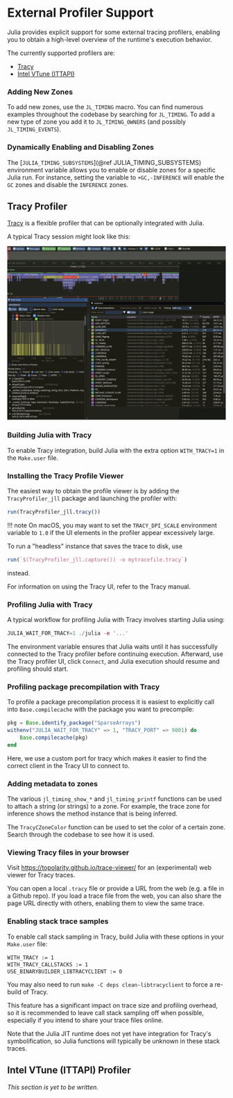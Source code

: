# External Profiler Support

Julia provides explicit support for some external tracing profilers, enabling you to obtain a high-level overview of the runtime's execution behavior.

The currently supported profilers are:
- [Tracy](https://github.com/wolfpld/tracy)
- [Intel VTune (ITTAPI)](https://github.com/intel/ittapi)

### Adding New Zones

To add new zones, use the `JL_TIMING` macro. You can find numerous examples throughout the codebase by searching for `JL_TIMING`. To add a new type of zone
you add it to `JL_TIMING_OWNERS` (and possibly `JL_TIMING_EVENTS`).

### Dynamically Enabling and Disabling Zones

The [`JULIA_TIMING_SUBSYSTEMS`](@ref JULIA_TIMING_SUBSYSTEMS) environment variable allows you to enable or disable zones for a specific Julia run. For instance, setting the variable to `+GC,-INFERENCE` will enable the `GC` zones and disable the `INFERENCE`
zones.

## Tracy Profiler

[Tracy](https://github.com/wolfpld/tracy)  is a flexible profiler that can be optionally integrated with Julia.

A typical Tracy session might look like this:

![Typical Tracy usage](tracy.png)

### Building Julia with Tracy

To enable Tracy integration, build Julia with the extra option `WITH_TRACY=1` in the `Make.user` file.

### Installing the Tracy Profile Viewer

The easiest way to obtain the profile viewer is by adding the `TracyProfiler_jll` package and launching the profiler with:

```julia
run(TracyProfiler_jll.tracy())
```

!!! note
    On macOS, you may want to set the `TRACY_DPI_SCALE` environment variable to `1.0` if the UI elements in the profiler appear excessively large.

To run a "headless" instance that saves the trace to disk, use

```julia
run(`$(TracyProfiler_jll.capture()) -o mytracefile.tracy`)
```

instead.

For information on using the Tracy UI, refer to the Tracy manual.

### Profiling Julia with Tracy

A typical workflow for profiling Julia with Tracy involves starting Julia using:

```julia
JULIA_WAIT_FOR_TRACY=1 ./julia -e '...'
```

The environment variable ensures that Julia waits until it has successfully connected to the Tracy profiler before continuing execution. Afterward, use the Tracy profiler UI, click `Connect`, and Julia execution should resume and profiling should start.

### Profiling package precompilation with Tracy

To profile a package precompilation process it is easiest to explicitly call into `Base.compilecache` with the package you want to precompile:

```julia
pkg = Base.identify_package("SparseArrays")
withenv("JULIA_WAIT_FOR_TRACY" => 1, "TRACY_PORT" => 9001) do
    Base.compilecache(pkg)
end
```

Here, we use a custom port for tracy which makes it easier to find the correct client in the Tracy UI to connect to.

### Adding metadata to zones

The various `jl_timing_show_*` and `jl_timing_printf` functions can be used to attach a string (or strings) to a zone. For example, the trace zone for inference shows the method instance that is being inferred.

The `TracyCZoneColor` function can be used to set the color of a certain zone. Search through the codebase to see how it is used.

### Viewing Tracy files in your browser

Visit https://topolarity.github.io/trace-viewer/ for an (experimental) web viewer for Tracy traces.

You can open a local `.tracy` file or provide a URL from the web (e.g. a file in a Github repo). If you load a trace file from the web, you can also share the page URL directly with others, enabling them to view the same trace.

### Enabling stack trace samples

To enable call stack sampling in Tracy, build Julia with these options in your `Make.user` file:
```
WITH_TRACY := 1
WITH_TRACY_CALLSTACKS := 1
USE_BINARYBUILDER_LIBTRACYCLIENT := 0
```

You may also need to run `make -C deps clean-libtracyclient` to force a re-build of Tracy.

This feature has a significant impact on trace size and profiling overhead, so it is recommended to leave call stack sampling off when possible, especially if you intend to share your trace files online.

Note that the Julia JIT runtime does not yet have integration for Tracy's symbolification, so Julia functions will typically be unknown in these stack traces.

## Intel VTune (ITTAPI) Profiler

*This section is yet to be written.*
